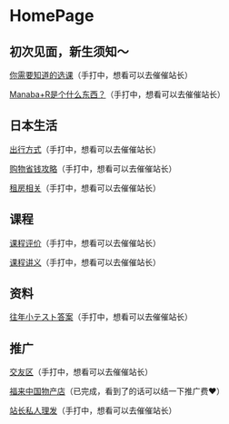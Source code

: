 # HomePage

## 初次见面，新生须知～

[你需要知道的选课](https://luopzh.github.io/University-R/writting)（手打中，想看可以去催催站长）

[Manaba+R是个什么东西？](https://luopzh.github.io/University-R/writting)（手打中，想看可以去催催站长）

## 日本生活

[出行方式](https://luopzh.github.io/University-R/writting)（手打中，想看可以去催催站长）

[购物省钱攻略](https://luopzh.github.io/University-R/writting)（手打中，想看可以去催催站长）

[租房相关](https://luopzh.github.io/University-R/writting)（手打中，想看可以去催催站长）

## 课程

[课程评价](https://luopzh.github.io/University-R/writting)（手打中，想看可以去催催站长）

[课程讲义](https://luopzh.github.io/University-R/writting)（手打中，想看可以去催催站长）

## 资料

[往年小テスト答案](https://luopzh.github.io/University-R/writting)（手打中，想看可以去催催站长）

## 推广

[交友区](https://luopzh.github.io/University-R/pages/makefriends)（手打中，想看可以去催催站长）

[福来中国物产店](https://luopzh.github.io/University-R/pages/fulai)（已完成，看到了的话可以结一下推广费❤️）

[站长私人理发](https://luopzh.github.io/University-R/pages/lifa)（手打中，想看可以去催催站长）
